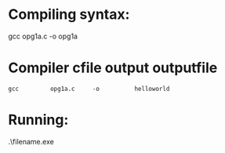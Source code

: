 
# Compiling syntax:
gcc opg1a.c -o opg1a

# Compiler	    cfile		output		outputfile
    gcc		    opg1a.c 	-o 		    helloworld

# Running:
.\filename.exe
